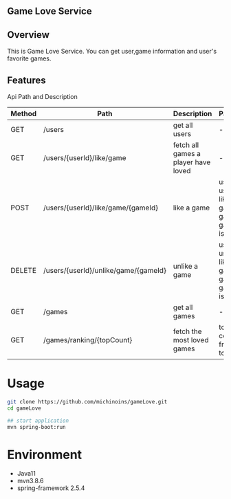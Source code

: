 ## Game Love Service

## Overview
This is Game Love Service. You can get user,game information and user's favorite games.

## Features
Api Path and Description

 | Method | Path                                 | Description                         |  Parameter | 
 |--------------------------------------|-------------------------------------|-------------|------------|
 | GET| /users                               | get all users                       | - |
 | GET| /users/{userId}/like/game            | fetch all games a player have loved | - |
 | POST| /users/{userId}/like/game/{gameId}   | like a game                         | userId: a user who like a game  gameId: a game that is liked |
 | DELETE| /users/{userId}/unlike/game/{gameId} | unlike a game                       | userId: a user who like a game  gameId: a game that is liked |
 | GET| /games                               | get all games                       | - |
 | GET| /games/ranking/{topCount}            | fetch the most loved games          | topCount:  count from the top |

# Usage

```bash
git clone https://github.com/michinoins/gameLove.git
cd gameLove

## start application
mvn spring-boot:run
```

# Environment
- Java11
- mvn3.8.6
- spring-framework 2.5.4
 